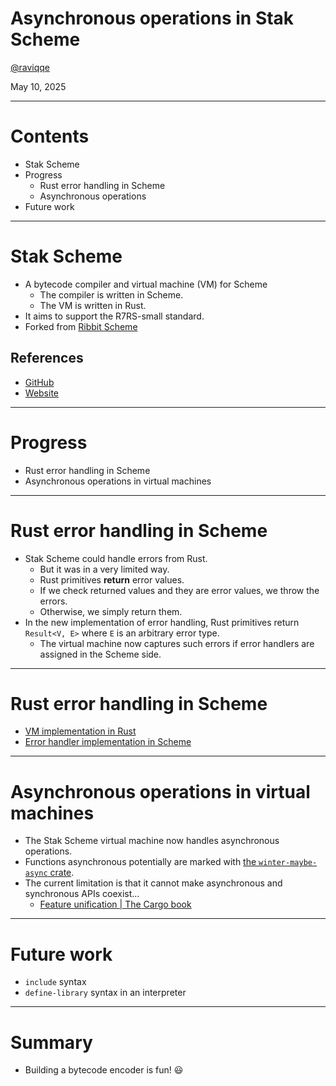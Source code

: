 # Asynchronous operations in Stak Scheme

[@raviqqe](https://github.com/raviqqe)

May 10, 2025

---

# Contents

- Stak Scheme
- Progress
  - Rust error handling in Scheme
  - Asynchronous operations
- Future work

---

# Stak Scheme

- A bytecode compiler and virtual machine (VM) for Scheme
  - The compiler is written in Scheme.
  - The VM is written in Rust.
- It aims to support the R7RS-small standard.
- Forked from [Ribbit Scheme](https://github.com/udem-dlteam/ribbit)

## References

- [GitHub](https://github.com/raviqqe/stak)
- [Website](https://raviqqe.com/stak)

---

# Progress

- Rust error handling in Scheme
- Asynchronous operations in virtual machines

---

# Rust error handling in Scheme

- Stak Scheme could handle errors from Rust.
  - But it was in a very limited way.
  - Rust primitives **return** error values.
  - If we check returned values and they are error values, we throw the errors.
  - Otherwise, we simply return them.
- In the new implementation of error handling, Rust primitives return `Result<V, E>` where `E` is an arbitrary error type.
  - The virtual machine now captures such errors if error handlers are assigned in the Scheme side.

---

# Rust error handling in Scheme

- [VM implementation in Rust](https://github.com/raviqqe/stak/blob/d53e20ae2bca0a334fcc4513e54133a71279be99/vm/src/vm.rs#L100)
- [Error handler implementation in Scheme](https://github.com/raviqqe/stak/blob/d53e20ae2bca0a334fcc4513e54133a71279be99/prelude.scm#L1779)

---

# Asynchronous operations in virtual machines

- The Stak Scheme virtual machine now handles asynchronous operations.
- Functions asynchronous potentially are marked with [the `winter-maybe-async` crate](https://crates.io/crates/winter-maybe-async).
- The current limitation is that it cannot make asynchronous and synchronous APIs coexist...
  - [Feature unification | The Cargo book](https://doc.rust-lang.org/nightly/cargo/reference/features.html#feature-unification)

---

# Future work

- `include` syntax
- `define-library` syntax in an interpreter

---

# Summary

- Building a bytecode encoder is fun! 😃
